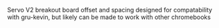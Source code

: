 Servo V2 breakout board
offset and spacing designed for compatability with gru-kevin, but likely can be made to work with other chromebooks
